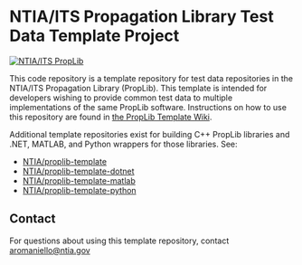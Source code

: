 # NTIA/ITS Propagation Library Test Data Template Project #
<!-- TODO-TEMPLATE: Update software name above to "ModelName Test Data" -->
<!-- TODO-TEMPLATE: README BADGES

- The first badge links to the PropLib Wiki and does not need to be edited
- The second badge automatically displays and links to the most recent GitHub Release.
    - Make sure to update the [gh-releases-badge] and [gh-releases-link] URLs with your repo name
- The third badge displays open GitHub Issues
    - Update the repository name in [gh-issues-badge]
    - Update the repository name in [gh-issues-link]
- The fourth badge displays and links the Zenodo DOI
    - Get your repository ID from https://api.github.com/repos/NTIA/{repo}
    - Populate the repository ID in [doi-link] and [doi-badge]
-->
[![NTIA/ITS PropLib][proplib-badge]][proplib-link]
<!-- TODO-TEMPLATE: Add badges. See above for details.
[![GitHub Release][gh-releases-badge]][gh-releases-link]
[![GitHub Issues][gh-issues-badge]][gh-issues-link]
[![DOI][doi-badge]][doi-link]
-->
[proplib-badge]: https://img.shields.io/badge/PropLib-badge?label=%F0%9F%87%BA%F0%9F%87%B8%20NTIA%2FITS&labelColor=162E51&color=D63E04
[proplib-link]: https://ntia.github.io/propagation-library-wiki
[gh-releases-badge]: https://img.shields.io/github/v/release/NTIA/TODO-TEMPLATE?logo=github&label=Release&labelColor=162E51&color=D63E04
[gh-releases-link]: https://github.com/NTIA/TODO-TEMPLATE/releases
[gh-issues-badge]: https://img.shields.io/github/issues/NTIA/TODO-TEMPLATE?logo=github&label=Issues&labelColor=162E51
[gh-issues-link]: https://github.com/NTIA/TODO-TEMPLATE/issues
[doi-badge]: https://zenodo.org/badge/TODO-TEMPLATE.svg
[doi-link]: https://zenodo.org/badge/latestdoi/TODO-TEMPLATE

<!-- TODO-TEMPLATE: Replace the below description with one for your software -->
This code repository is a template repository for test data repositories in the NTIA/ITS
Propagation Library (PropLib). This template is intended for developers wishing
to provide common test data to multiple implementations of the same PropLib software.
Instructions on how to use this repository are found in
[the PropLib Template Wiki](https://github.com/NTIA/proplib-template/wiki).

Additional template repositories exist for building C++ PropLib libraries and
.NET, MATLAB, and Python wrappers for those libraries. See:

- [NTIA/proplib-template](https://github.com/NTIA/proplib-template)
- [NTIA/proplib-template-dotnet](https://github.com/NTIA/proplib-template-dotnet)
- [NTIA/proplib-template-matlab](https://github.com/NTIA/proplib-template-matlab)
- [NTIA/proplib-template-python](https://github.com/NTIA/proplib-template-python)

## Contact ##

For questions about using this template repository, contact <aromaniello@ntia.gov>

<!-- TODO-TEMPLATE: Create the README contents. Boilerplate provided below.

The software tested using this dataset can be found using the links below.

- [NTIA/TODO-TEMPLATE](https://github.com/NTIA/TODO-TEMPLATE)
- [NTIA/TODO-TEMPLATE-dotnet](https://github.com/NTIA/TODO-TEMPLATE-dotnet)
- [NTIA/TODO-TEMPLATE-matlab](https://github.com/NTIA/TODO-TEMPLATE-matlab)
- [NTIA/TODO-TEMPLATE-python](https://github.com/NTIA/TODO-TEMPLATE-python)

## Disclaimer ##

This dataset is not intended for any usage other than running unit tests against
the software in the repositories listed above. Data contained in this repository
should not be expected to reflect, for example, real-world radio propagation links.
In some instances, intentionally invalid data are provided to ensure that errors
are properly handled in the software under test.

## Data Versioning ###

The version of this dataset is tracked with a simple, single-digit version number
in the format `v1`. This version number indicates the software versions for which
this test dataset is valid. For example, `v1` of this repository contains the dataset
used to test `v1.x` of the base C++ library, and `v1.x.y` of the .NET, MATLAB, and Python
wrappers.

## Dataset Contents ##

TODO-TEMPLATE: Document each included data file or group of data files. Example provided
below.

- `AeronauticalStatisticalModelTestData.csv` contains sets of inputs and outputs used
  to test the operation of the `AeronauticalStatisticalModel` function. A header row
  indicates the column names, and each subsequent row represents a single test case.
- `CombinedProfiles.csv` contains a set of terrain profiles in the PFL format, used to
  test the point to point mode operation. Each row should be read as a single array.

## Contact ##

For technical questions, contact <code@ntia.gov>.

-->
